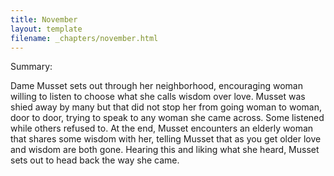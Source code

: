 ```yaml
---
title: November
layout: template
filename: _chapters/november.html
---
```


Summary:

Dame Musset sets out through her neighborhood, encouraging woman willing to listen to choose what she calls wisdom over love. Musset was shied away by many but that did not stop her from going woman to woman, door to door, trying to speak to any woman she came across. Some listened while others refused to. At the end, Musset encounters an elderly woman that shares some wisdom with her, telling Musset that as you get older love and wisdom are both gone. Hearing this and liking what she heard, Musset sets out to head back the way she came.
